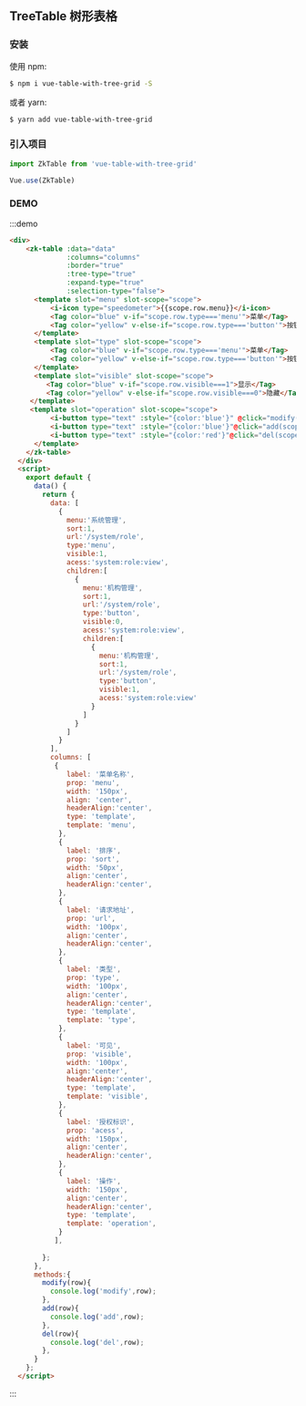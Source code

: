 <script>
  export default {
    data() {
      return {
        data: [
          {
            menu:'系统管理',
            sort:1,
            url:'/system/role',
            type:'menu',
            visible:1,
            acess:'system:role:view',
            children:[
              {
                menu:'机构管理',
                sort:1,
                url:'/system/role',
                type:'button',
                visible:0,
                acess:'system:role:view',
                children:[
                  {
                    menu:'机构管理',
                    sort:1,
                    url:'/system/role',
                    type:'button',
                    visible:1,
                    acess:'system:role:view'
                  }
                ]
              }
            ]
          }
        ],
        columns: [
         {
            label: '菜单名称',
            prop: 'menu',
            width: '150px',
            align: 'center',
            headerAlign:'center',
          },
          {
            label: '排序',
            prop: 'sort',
            width: '50px',
            align:'center',
            headerAlign:'center',
          },
          {
            label: '请求地址',
            prop: 'url',
            width: '100px',
            align:'center',
            headerAlign:'center',
          },
          {
            label: '类型',
            prop: 'type',
            width: '100px',
            align:'center',
            headerAlign:'center',
            type: 'template',
            template: 'type',
          },
          {
            label: '可见',
            prop: 'visible',
            width: '100px',
            align:'center',
            headerAlign:'center',
            type: 'template',
            template: 'visible',
          },
          {
            label: '授权标识',
            prop: 'acess',
            width: '150px',
            align:'center',
            headerAlign:'center',
          },
          {
            label: '操作',
            width: '150px',
            align:'center',
            headerAlign:'center',
            type: 'template',
            template: 'operation',
          }
         ],
                  
      };
    },
    methods:{
      modify(row){
        console.log('modify',row);
      },
      add(row){
        console.log('add',row);
      },
      del(row){
        console.log('del',row);
      }
    }
  };
</script>

<style scoped lang="less">
    .ivu-btn{
      padding:0;
    }
    .zk-icon-plus-square-o:before { content: "\E633"; }
    
    .zk-icon-minus-square-o:before { content: "\E633"; }
</style>
## TreeTable 树形表格
### 安装
 使用 npm:
```bash
$ npm i vue-table-with-tree-grid -S
```
或者 yarn:
```bash
$ yarn add vue-table-with-tree-grid
```
### 引入项目
```javascript
import ZkTable from 'vue-table-with-tree-grid'

Vue.use(ZkTable)
```
### DEMO
:::demo
```html
<div>
    <zk-table :data="data"
              :columns="columns"
              :border="true"
              :tree-type="true"
              :expand-type="true"
              :selection-type="false">
      <template slot="menu" slot-scope="scope">
          <i-icon type="speedometer">{{scope.row.menu}}</i-icon>
          <Tag color="blue" v-if="scope.row.type==='menu'">菜单</Tag>
          <Tag color="yellow" v-else-if="scope.row.type==='button'">按钮</Tag>
      </template> 
      <template slot="type" slot-scope="scope">
          <Tag color="blue" v-if="scope.row.type==='menu'">菜单</Tag>
          <Tag color="yellow" v-else-if="scope.row.type==='button'">按钮</Tag>
      </template> 
      <template slot="visible" slot-scope="scope">
         <Tag color="blue" v-if="scope.row.visible===1">显示</Tag>
         <Tag color="yellow" v-else-if="scope.row.visible===0">隐藏</Tag>
     </template>
     <template slot="operation" slot-scope="scope">
          <i-button type="text" :style="{color:'blue'}" @click="modify(scope.row)">修改</i-button>
          <i-button type="text" :style="{color:'blue'}"@click="add(scope.row)">增加</i-button>
          <i-button type="text" :style="{color:'red'}"@click="del(scope.row)">删除</i-button>
      </template>
    </zk-table>
  </div>
  <script>
    export default {
      data() {
        return {
          data: [
            {
              menu:'系统管理',
              sort:1,
              url:'/system/role',
              type:'menu',
              visible:1,
              acess:'system:role:view',
              children:[
                {
                  menu:'机构管理',
                  sort:1,
                  url:'/system/role',
                  type:'button',
                  visible:0,
                  acess:'system:role:view',
                  children:[
                    {
                      menu:'机构管理',
                      sort:1,
                      url:'/system/role',
                      type:'button',
                      visible:1,
                      acess:'system:role:view'
                    }
                  ]
                }
              ]
            }
          ],
          columns: [
           {
              label: '菜单名称',
              prop: 'menu',
              width: '150px',
              align: 'center',
              headerAlign:'center',
              type: 'template',
              template: 'menu',
            },
            {
              label: '排序',
              prop: 'sort',
              width: '50px',
              align:'center',
              headerAlign:'center',
            },
            {
              label: '请求地址',
              prop: 'url',
              width: '100px',
              align:'center',
              headerAlign:'center',
            },
            {
              label: '类型',
              prop: 'type',
              width: '100px',
              align:'center',
              headerAlign:'center',
              type: 'template',
              template: 'type',
            },
            {
              label: '可见',
              prop: 'visible',
              width: '100px',
              align:'center',
              headerAlign:'center',
              type: 'template',
              template: 'visible',
            },
            {
              label: '授权标识',
              prop: 'acess',
              width: '150px',
              align:'center',
              headerAlign:'center',
            },
            {
              label: '操作',
              width: '150px',
              align:'center',
              headerAlign:'center',
              type: 'template',
              template: 'operation',
            }
           ],
                    
        };
      },
      methods:{
        modify(row){
          console.log('modify',row);
        },
        add(row){
          console.log('add',row);
        },
        del(row){
          console.log('del',row);
        },
      }
    };
  </script>
```
:::

